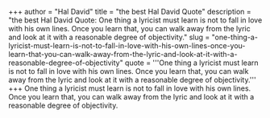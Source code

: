 +++
author = "Hal David"
title = "the best Hal David Quote"
description = "the best Hal David Quote: One thing a lyricist must learn is not to fall in love with his own lines. Once you learn that, you can walk away from the lyric and look at it with a reasonable degree of objectivity."
slug = "one-thing-a-lyricist-must-learn-is-not-to-fall-in-love-with-his-own-lines-once-you-learn-that-you-can-walk-away-from-the-lyric-and-look-at-it-with-a-reasonable-degree-of-objectivity"
quote = '''One thing a lyricist must learn is not to fall in love with his own lines. Once you learn that, you can walk away from the lyric and look at it with a reasonable degree of objectivity.'''
+++
One thing a lyricist must learn is not to fall in love with his own lines. Once you learn that, you can walk away from the lyric and look at it with a reasonable degree of objectivity.
